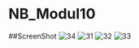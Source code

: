 # NB_Modul10
##ScreenShot
![34](https://cloud.githubusercontent.com/assets/22187727/22835229/9a289cf6-efea-11e6-8e7b-fe4b3db70766.JPG)
![31](https://cloud.githubusercontent.com/assets/22187727/22835227/9a24f902-efea-11e6-9109-5a41f2f5b22d.JPG)
![32](https://cloud.githubusercontent.com/assets/22187727/22835228/9a278726-efea-11e6-876e-b90477329b6a.JPG)
![33](https://cloud.githubusercontent.com/assets/22187727/22835230/9a2992f0-efea-11e6-894a-a566c4121a1d.JPG)
